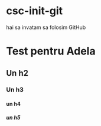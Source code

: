 # csc-init-git
hai sa invatam sa folosim GitHub

# Test pentru Adela
## Un h2
### Un h3
#### un h4
##### un h5
